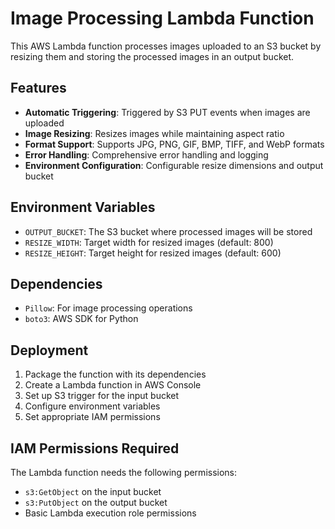 # Image Processing Lambda Function

This AWS Lambda function processes images uploaded to an S3 bucket by resizing them and storing the processed images in an output bucket.

## Features

- **Automatic Triggering**: Triggered by S3 PUT events when images are uploaded
- **Image Resizing**: Resizes images while maintaining aspect ratio
- **Format Support**: Supports JPG, PNG, GIF, BMP, TIFF, and WebP formats
- **Error Handling**: Comprehensive error handling and logging
- **Environment Configuration**: Configurable resize dimensions and output bucket

## Environment Variables

- `OUTPUT_BUCKET`: The S3 bucket where processed images will be stored
- `RESIZE_WIDTH`: Target width for resized images (default: 800)
- `RESIZE_HEIGHT`: Target height for resized images (default: 600)

## Dependencies

- `Pillow`: For image processing operations
- `boto3`: AWS SDK for Python

## Deployment

1. Package the function with its dependencies
2. Create a Lambda function in AWS Console
3. Set up S3 trigger for the input bucket
4. Configure environment variables
5. Set appropriate IAM permissions

## IAM Permissions Required

The Lambda function needs the following permissions:
- `s3:GetObject` on the input bucket
- `s3:PutObject` on the output bucket
- Basic Lambda execution role permissions


